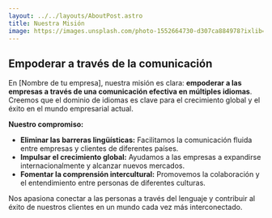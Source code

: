 ```yaml
---
layout: ../../layouts/AboutPost.astro  
title: Nuestra Misión
image: https://images.unsplash.com/photo-1552664730-d307ca884978?ixlib=rb-1.2.1&auto=format&fit=crop&w=1350&q=80 
---
```


## Empoderar a través de la comunicación

En [Nombre de tu empresa], nuestra misión es clara: **empoderar a las empresas a través de una comunicación efectiva en múltiples idiomas**. Creemos que el dominio de idiomas es clave para el crecimiento global y el éxito en el mundo empresarial actual. 

**Nuestro compromiso:**

* **Eliminar las barreras lingüísticas:** Facilitamos la comunicación fluida entre empresas y clientes de diferentes países.
* **Impulsar el crecimiento global:**  Ayudamos a las empresas a expandirse internacionalmente y alcanzar nuevos mercados.
* **Fomentar la comprensión intercultural:** Promovemos la colaboración y el entendimiento entre personas de diferentes culturas.

Nos apasiona conectar a las personas a través del lenguaje y contribuir al éxito de nuestros clientes en un mundo cada vez más interconectado.